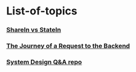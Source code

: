 # List-of-topics

### [ShareIn vs StateIn](https://medium.com/@mortitech/sharein-vs-statein-in-kotlin-flows-when-to-use-each-1a19bd187553)
### [The Journey of a Request to the Backend](https://medium.com/@hnasr/the-journey-of-a-request-to-the-backend-c3de704de223)

### [System Design Q&A repo](https://github.com/puncsky/system-design-and-architecture)
